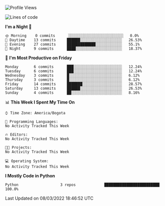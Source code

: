<!--START_SECTION:waka-->
![Profile Views](http://img.shields.io/badge/Profile%20Views-0-blue)

![Lines of code](https://img.shields.io/badge/From%20Hello%20World%20I%27ve%20Written-4%20Thousand%20lines%20of%20code-blue)

**I'm a Night 🦉** 

```text
🌞 Morning    0 commits      ░░░░░░░░░░░░░░░░░░░░░░░░░   0.0% 
🌆 Daytime    13 commits     ██████░░░░░░░░░░░░░░░░░░░   26.53% 
🌃 Evening    27 commits     █████████████░░░░░░░░░░░░   55.1% 
🌙 Night      9 commits      ████░░░░░░░░░░░░░░░░░░░░░   18.37%

```
📅 **I'm Most Productive on Friday** 

```text
Monday       6 commits      ███░░░░░░░░░░░░░░░░░░░░░░   12.24% 
Tuesday      6 commits      ███░░░░░░░░░░░░░░░░░░░░░░   12.24% 
Wednesday    3 commits      █░░░░░░░░░░░░░░░░░░░░░░░░   6.12% 
Thursday     3 commits      █░░░░░░░░░░░░░░░░░░░░░░░░   6.12% 
Friday       14 commits     ███████░░░░░░░░░░░░░░░░░░   28.57% 
Saturday     13 commits     ██████░░░░░░░░░░░░░░░░░░░   26.53% 
Sunday       4 commits      ██░░░░░░░░░░░░░░░░░░░░░░░   8.16%

```


📊 **This Week I Spent My Time On** 

```text
⌚︎ Time Zone: America/Bogota

💬 Programming Languages: 
No Activity Tracked This Week

🔥 Editors: 
No Activity Tracked This Week

🐱‍💻 Projects: 
No Activity Tracked This Week

💻 Operating System: 
No Activity Tracked This Week

```

**I Mostly Code in Python** 

```text
Python                   3 repos             █████████████████████████   100.0%

```



 Last Updated on 08/03/2022 18:46:52 UTC
<!--END_SECTION:waka-->
